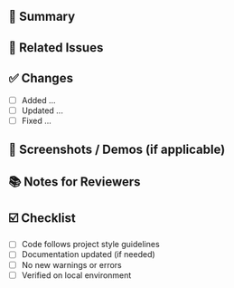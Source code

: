 ## 📌 Summary

<!-- A short description of what this PR does -->

## 🔗 Related Issues

<!-- Example: Closes #123, Fixes #456 -->

## ✅ Changes

<!-- List out the main changes -->

- [ ] Added ...
- [ ] Updated ...
- [ ] Fixed ...

## 📸 Screenshots / Demos (if applicable)

<!-- Add screenshots, screen recordings, or Loom links -->

## 📚 Notes for Reviewers

<!-- Any extra context, edge cases, or things reviewers should know -->

## ☑️ Checklist

- [ ] Code follows project style guidelines
- [ ] Documentation updated (if needed)
- [ ] No new warnings or errors
- [ ] Verified on local environment
